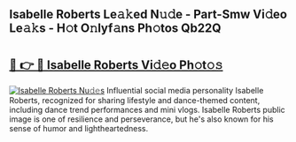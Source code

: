 ## Isabelle Roberts Le𝚊𝚔ed N𝚞𝚍e - Part-Smw Vi𝚍eo Le𝚊𝚔s - H𝚘t O𝚗lyf𝚊ns Ph𝚘tos Qb22Q

# <h2><a href="http://hfaezq.feru.top/?c=Isabelle+Roberts">🔗 👉 🔴 Isabelle Roberts Vi𝚍𝚎o Ph𝚘t𝚘𝚜</a></h2>

[![Isabelle Roberts Nu𝚍𝚎s](https://i.imgur.com/0TWrTi3.gif)](http://hfaezq.feru.top/?c=Isabelle+Roberts)
Influential social media personality Isabelle Roberts, recognized for sharing lifestyle and dance-themed content, including dance trend performances and mini vlogs. Isabelle Roberts public image is one of resilience and perseverance, but he's also known for his sense of humor and lightheartedness. 
